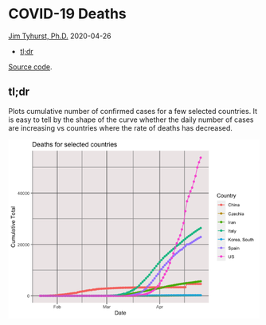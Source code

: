 COVID-19 Deaths
================
[Jim Tyhurst, Ph.D.](https://www.jimtyhurst.com/)
2020-04-26

  - [tl;dr](#tldr)

[Source code](./covid19_deaths.Rmd).

## tl;dr

Plots cumulative number of confirmed cases for a few selected countries.
It is easy to tell by the shape of the curve whether the daily number of
cases are increasing vs countries where the rate of deaths has
decreased.

![](covid19_deaths_files/figure-gfm/total_by_country_summary-1.png)<!-- -->
